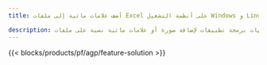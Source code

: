 ```yaml
---
title: أضف علامات مائية إلى ملفات Excel على أنظمة التشغيل Windows و Linux و macOS 

description: تطبيق مجاني وواجهات برمجة تطبيقات لإضافة صورة أو علامات مائية نصية على ملفات XLS و XLSX و ODS
---
```

{{< blocks/products/pf/agp/feature-solution >}} 

